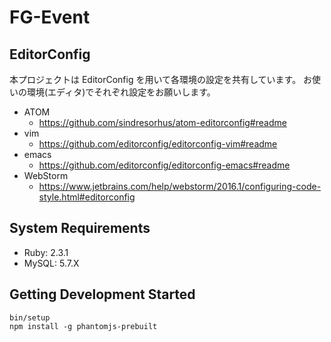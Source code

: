 # FG-Event

## EditorConfig

本プロジェクトは EditorConfig を用いて各環境の設定を共有しています。
お使いの環境(エディタ)でそれぞれ設定をお願いします。

* ATOM
    * https://github.com/sindresorhus/atom-editorconfig#readme
* vim
    * https://github.com/editorconfig/editorconfig-vim#readme
* emacs
    * https://github.com/editorconfig/editorconfig-emacs#readme
* WebStorm
    * https://www.jetbrains.com/help/webstorm/2016.1/configuring-code-style.html#editorconfig

## System Requirements

- Ruby: 2.3.1
- MySQL: 5.7.X

## Getting Development Started

    bin/setup
    npm install -g phantomjs-prebuilt
